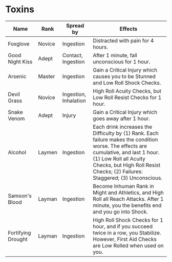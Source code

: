 # Toxins


Name | Rank | Spread by | Effects
--- | --- | --- | --- |
Foxglove | Novice | Ingestion | Distracted with pain for 4 hours.
Good Night Kiss | Adept | Contact, Ingestion | After 1 minute, fall unconscious for 1 hour.
Arsenic | Master | Ingestion | Gain a Critical Injury which causes you to be Stunned and Low Roll Shock Checks.
Devil Grass | Novice | Ingestion, Inhalation | High Roll Acuity Checks, but Low Roll Resist Checks for 1 hour.
Snake Venom | Adept | Injury | Gain a Critical Injury which goes away after 1 hour.
Alcohol | Laymen | Ingestion | Each drink increases the Difficulty by (1) Rank. Each failure makes the condition worse. The effects are cumulative, and last 1 hour. (1) Low Roll all Acuity Checks, but High Roll Resist Checks; (2) Failures: Staggered; (3) Unconscious.
Samson's Blood | Layman | Ingestion | Become Inhuman Rank in Might and Athletics, and High Roll all Reach Attacks. After 1 minute, you the benefits end and you go into Shock.
Fortifying Drought | Layman | Ingestion | High Roll Shock Checks for 1 hour, and if you succeed twice in a row, you Stabilize. However, First Aid Checks are Low Rolled when used on you.
